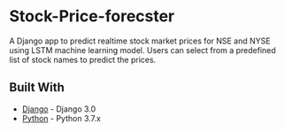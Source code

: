 # Stock-Price-forecster
A Django app to predict realtime stock market prices for NSE and NYSE using LSTM machine learning model.
Users can select from a predefined list of stock names to predict the prices.
## Built With

* [Django](https://www.djangoproject.com/) - Django 3.0
* [Python](https://www.python.org/) - Python 3.7.x
